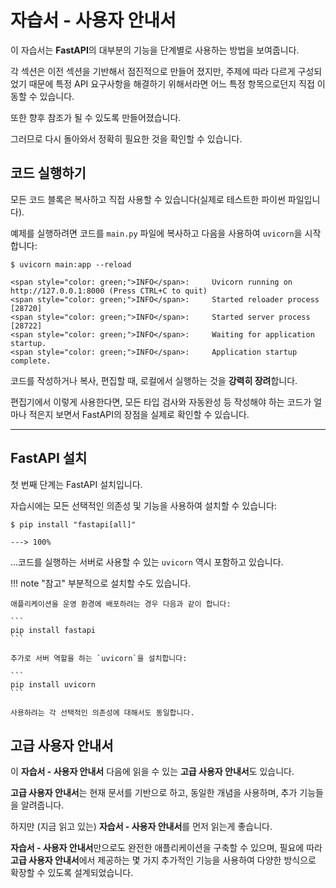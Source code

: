 # 자습서 - 사용자 안내서

이 자습서는 **FastAPI**의 대부분의 기능을 단계별로 사용하는 방법을 보여줍니다.

각 섹션은 이전 섹션을 기반해서 점진적으로 만들어 졌지만, 주제에 따라 다르게 구성되었기 때문에 특정 API 요구사항을 해결하기 위해서라면 어느 특정 항목으로던지 직접 이동할 수 있습니다.

또한 향후 참조가 될 수 있도록 만들어졌습니다.

그러므로 다시 돌아와서 정확히 필요한 것을 확인할 수 있습니다.

## 코드 실행하기

모든 코드 블록은 복사하고 직접 사용할 수 있습니다(실제로 테스트한 파이썬 파일입니다).

예제를 실행하려면 코드를 `main.py` 파일에 복사하고 다음을 사용하여 `uvicorn`을 시작합니다:

<div class="termy">

```console
$ uvicorn main:app --reload

<span style="color: green;">INFO</span>:     Uvicorn running on http://127.0.0.1:8000 (Press CTRL+C to quit)
<span style="color: green;">INFO</span>:     Started reloader process [28720]
<span style="color: green;">INFO</span>:     Started server process [28722]
<span style="color: green;">INFO</span>:     Waiting for application startup.
<span style="color: green;">INFO</span>:     Application startup complete.
```

</div>

코드를 작성하거나 복사, 편집할 때, 로컬에서 실행하는 것을 **강력히 장려**합니다.

편집기에서 이렇게 사용한다면, 모든 타입 검사와 자동완성 등 작성해야 하는 코드가 얼마나 적은지 보면서 FastAPI의 장점을 실제로 확인할 수 있습니다.

---

## FastAPI 설치

첫 번째 단계는 FastAPI 설치입니다.

자습시에는 모든 선택적인 의존성 및 기능을 사용하여 설치할 수 있습니다:

<div class="termy">

```console
$ pip install "fastapi[all]"

---> 100%
```

</div>

...코드를 실행하는 서버로 사용할 수 있는 `uvicorn` 역시 포함하고 있습니다.

!!! note "참고"
    부분적으로 설치할 수도 있습니다.

    애플리케이션을 운영 환경에 배포하려는 경우 다음과 같이 합니다:

    ```
    pip install fastapi
    ```

    추가로 서버 역할을 하는 `uvicorn`을 설치합니다:

    ```
    pip install uvicorn
    ```

    사용하려는 각 선택적인 의존성에 대해서도 동일합니다.

## 고급 사용자 안내서

이 **자습서 - 사용자 안내서** 다음에 읽을 수 있는 **고급 사용자 안내서**도 있습니다.

**고급 사용자 안내서**는 현재 문서를 기반으로 하고, 동일한 개념을 사용하며, 추가 기능들을 알려줍니다.

하지만 (지금 읽고 있는) **자습서 - 사용자 안내서**를 먼저 읽는게 좋습니다.

**자습서 - 사용자 안내서**만으로도 완전한 애플리케이션을 구축할 수 있으며, 필요에 따라 **고급 사용자 안내서**에서 제공하는 몇 가지 추가적인 기능을 사용하여 다양한 방식으로 확장할 수 있도록 설계되었습니다.

